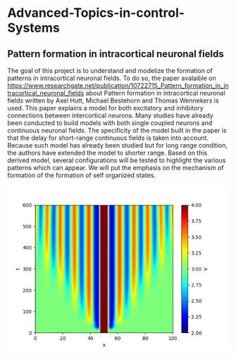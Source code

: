 # Advanced-Topics-in-control-Systems
## Pattern formation in intracortical neuronal fields

The goal of this project is to understand and modelize the formation of patterns in intracortical neuronal fields. To do so, the paper
 avalaible on https://www.researchgate.net/publication/10722715_Pattern_formation_in_intracortical_neuronal_fields about Pattern formation in intracortical neuronal fields written by Axel Hutt, Michael Bestehorn and Thomas Wennekers is used. This paper explains a model for both excitatory and inhibitory connections between intercortical neurons. Many studies have already been conducted to build models with both single coupled neurons and continuous neuronal fields. The specificity of the model built in the paper is that the delay for short-range continuous fields is taken into account. Because such model has already been studied but for long range condition, the authors have extended the model to shorter range.  Based on this derived model, several configurations will be tested to highlight the various patterns which can appear. We will put the emphasis on the mechanism of formation of the formation of self organized states.

 ![Texte alternatif](Figures/plot25.png)
